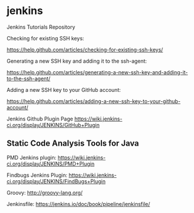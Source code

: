 # jenkins
Jenkins Tutorials Repository

Checking for existing SSH keys:

https://help.github.com/articles/checking-for-existing-ssh-keys/

Generating a new SSH key and adding it to the ssh-agent:

https://help.github.com/articles/generating-a-new-ssh-key-and-adding-it-to-the-ssh-agent/

Adding a new SSH key to your GitHub account:

https://help.github.com/articles/adding-a-new-ssh-key-to-your-github-account/

Jenkins Github Plugin Page
https://wiki.jenkins-ci.org/display/JENKINS/GitHub+Plugin

Static Code Analysis Tools for Java
----------------------------------------
PMD Jenkins plugin:
https://wiki.jenkins-ci.org/display/JENKINS/PMD+Plugin

Findbugs Jenkins Plugin:
https://wiki.jenkins-ci.org/display/JENKINS/FindBugs+Plugin

Groovy:
http://groovy-lang.org/

Jenkinsfile:
https://jenkins.io/doc/book/pipeline/jenkinsfile/
